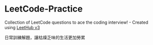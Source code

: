# LeetCode-Practice
Collection of LeetCode questions to ace the coding interview! - Created using [LeetHub v3](https://github.com/raphaelheinz/LeetHub-3.0)

日常訓練解題，讓枯燥乏味的生活更加勞累

